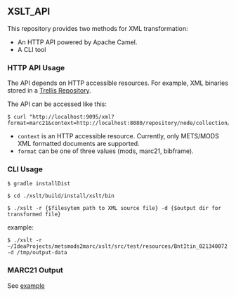 ## XSLT_API

This repository provides two methods for XML transformation:

* An HTTP API powered by Apache Camel.
* A CLI tool 

### HTTP API Usage
The API depends on HTTP accessible resources.  For example, XML binaries stored in a [Trellis Repository](https://github.com/trellis-ldp/trellis-deployment).

The API can be accessed like this:

    $ curl "http://localhost:9095/xml?format=marc21&context=http://localhost:8080/repository/node/collection/DE15/buchhandschriften/res/MS_1033.xml" 

* `context` is an HTTP accessible resource.  Currently, only METS/MODS XML formatted documents are supported.
* `format` can be one of three values (mods, marc21, bibframe).  
    
### CLI Usage

    $ gradle installDist
    
    $ cd ./xslt/build/install/xslt/bin
    
    $ ./xslt -r {$filesytem path to XML source file} -d {$output dir for transformed file} 
    
example:
     
    $ ./xslt -r ~/IdeaProjects/metsmods2marc/xslt/src/test/resources/BntItin_021340072.xml -d /tmp/output-data 

### MARC21 Output

See [example](https://github.com/ub-leipzig/xslt-api/blob/62fa0fc40b1a6b9d562a3d101bdd66c1fa3115cd/xslt/src/test/resources/marc21xml/marc-output_17:48:51.468.xml)